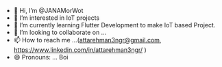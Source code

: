 - 👋 Hi, I’m @JANAMorWot
- 👀 I’m interested in IoT projects
- 🌱 I’m currently learning Flutter Development to make IoT based Project.
- 💞️ I’m looking to collaborate on ...
- 📫 How to reach me ...(attarehman3ngr@gmail.com, https://www.linkedin.com/in/attarehman3ngr/ )
- 😄 Pronouns: ... Boi
<!---
JANAMorWot/JANAMorWot is a ✨ special ✨ repository because its `README.md` (this file) appears on your GitHub profile.
You can click the Preview link to take a look at your changes.
--->

